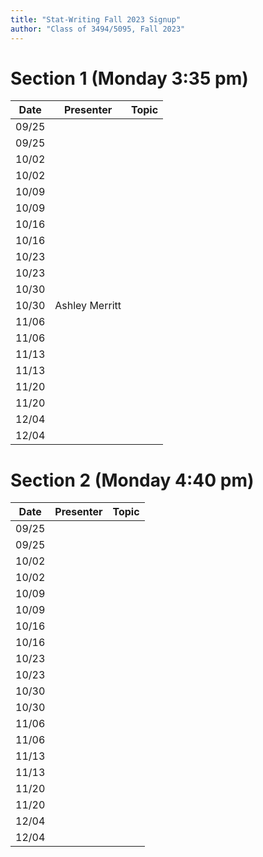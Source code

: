 ```yaml
---
title: "Stat-Writing Fall 2023 Signup"
author: "Class of 3494/5095, Fall 2023"
--- 
```




# Section 1 (Monday 3:35 pm)

 Date  |  Presenter          | Topic
------ | ------------------- | ------
09/25  |                     | 
09/25  |                     | 
10/02  |                     | 
10/02  |                     | 
10/09  |                     | 
10/09  |                     | 
10/16  |                     | 
10/16  |                     | 
10/23  |                     | 
10/23  |                     | 
10/30  |                     | 
10/30  |    Ashley Merritt   | 
11/06  |                     | 
11/06  |                     | 
11/13  |                     | 
11/13  |                     | 
11/20  |                     | 
11/20  |                     | 
12/04  |                     | 
12/04  |                     | 

# Section 2 (Monday 4:40 pm)

 Date  |  Presenter          | Topic
------ | ------------------- | ------
09/25  |                     | 
09/25  |                     | 
10/02  |                     | 
10/02  |                     | 
10/09  |                     | 
10/09  |                     | 
10/16  |                     | 
10/16  |                     | 
10/23  |                     | 
10/23  |                     | 
10/30  |                     | 
10/30  |                     | 
11/06  |                     | 
11/06  |                     | 
11/13  |                     | 
11/13  |                     | 
11/20  |                     | 
11/20  |                     | 
12/04  |                     | 
12/04  |                     | 


